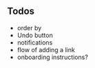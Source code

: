 ## Todos

- order by 
- Undo button
- notifications
- flow of adding a link
- onboarding instructions?